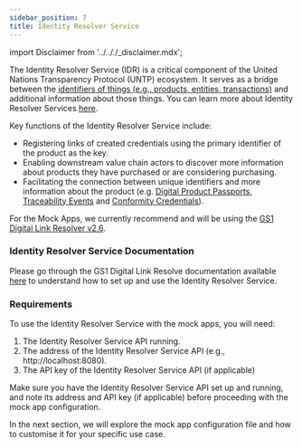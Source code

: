 ```yaml
---
sidebar_position: 7
title: Identity Resolver Service
---
```


import Disclaimer from '../.././\_disclaimer.mdx';

<Disclaimer />

The Identity Resolver Service (IDR) is a critical component of the United Nations Transparency Protocol (UNTP) ecosystem. It serves as a bridge between the [identifiers of things (e.g., products, entities, transactions)](https://uncefact.github.io/spec-untp/docs/specification/Identifiers) and additional information about those things. You can learn more about Identity Resolver Services [here](https://uncefact.github.io/spec-untp/docs/specification/IdentityResolver).

Key functions of the Identity Resolver Service include:

- Registering links of created credentials using the primary identifier of the product as the key.
- Enabling downstream value chain actors to discover more information about products they have purchased or are considering purchasing.
- Facilitating the connection between unique identifiers and more information about the product (e.g. [Digital Product Passports](https://uncefact.github.io/spec-untp/docs/specification/DigitalProductPassport), [Traceability Events](https://uncefact.github.io/spec-untp/docs/specification/DigitalTraceabilityEvents) and [Conformity Credentials](https://uncefact.github.io/spec-untp/docs/specification/ConformityCredential)).
<!-- TODO: Update to UN IDR service once built -->
For the Mock Apps, we currently recommend and will be using the [GS1 Digital Link Resolver v2.6](https://github.com/gs1/GS1_DigitalLink_Resolver_CE/tree/v2.6).

### Identity Resolver Service Documentation

Please go through the GS1 Digital Link Resolve documentation available [here](https://github.com/gs1/GS1_DigitalLink_Resolver_CE/tree/v2.6#fast-start) to understand how to set up and use the Identity Resolver Service.

### Requirements

To use the Identity Resolver Service with the mock apps, you will need:

1. The Identity Resolver Service API running.
2. The address of the Identity Resolver Service API (e.g., http://localhost:8080).
3. The API key of the Identity Resolver Service API (if applicable)


Make sure you have the Identity Resolver Service API set up and running, and note its address and API key (if applicable) before proceeding with the mock app configuration.

In the next section, we will explore the mock app configuration file and how to customise it for your specific use case.